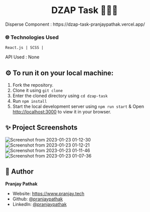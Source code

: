 <h1 align="center">DZAP Task 👨🏼‍💻</h1>
 Disperse Component : https://dzap-task-pranjaypathak.vercel.app/

### 🌐 Technologies Used
```
React.js | SCSS | 
```
API Used : None


## ⚙️  To run it on your local machine:
1. Fork the repository.
2. Clone it using `git clone`
3. Enter the cloned directory using `cd dzap-task`
4. Run `npm install`
5. Start the local development server using `npm run start` & Open [http://localhost:3000](http://localhost:3000) to view it in your browser.

## ✨ Project Screenshots
![Screenshot from 2023-01-23 01-12-30](https://user-images.githubusercontent.com/53118772/213937614-556462e8-3558-44e8-b679-bc2952931df9.png)
![Screenshot from 2023-01-23 01-12-21](https://user-images.githubusercontent.com/53118772/213937616-7664730a-7213-43ab-9271-bae8ecc71d03.png)
![Screenshot from 2023-01-23 01-11-46](https://user-images.githubusercontent.com/53118772/213937618-72e68b3d-aa91-45e9-a71d-4eb78126641a.png)
![Screenshot from 2023-01-23 01-07-36](https://user-images.githubusercontent.com/53118772/213937619-516c331f-06d8-4dbd-a5fb-ca2c94d41a0f.png)


## 👤 Author

**Pranjay Pathak**

* Website: https://www.pranjay.tech
* Github: [@pranjaypathak](https://github.com/pranjaypathak)
* LinkedIn: [@pranjaypathak](https://linkedin.com/in/pranjaypathak)

